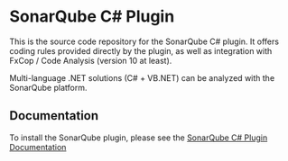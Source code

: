 # SonarQube C# Plugin
This is the source code repository for the SonarQube C# plugin. It offers coding rules provided directly by the plugin, as well as integration with FxCop / Code Analysis (version 10 at least).

Multi-language .NET solutions (C# + VB.NET) can be analyzed with the SonarQube platform.

## Documentation
To install the SonarQube plugin, please see the [SonarQube C# Plugin Documentation](http://docs.sonarqube.org/display/SONAR/C%23+Plugin)


